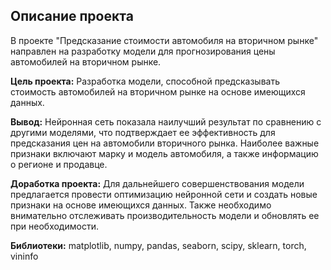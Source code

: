 ## Описание проекта

В проекте "Предсказание стоимости автомобиля на вторичном рынке" направлен на разработку модели для прогнозирования цены автомобилей на вторичном рынке.

**Цель проекта:** Разработка модели, способной предсказывать стоимость автомобилей на вторичном рынке на основе имеющихся данных.

**Вывод:** Нейронная сеть показала наилучший результат по сравнению с другими моделями, что подтверждает ее эффективность для предсказания цен на автомобили вторичного рынка. Наиболее важные признаки включают марку и модель автомобиля, а также информацию о регионе и продавце.

**Доработка проекта:** Для дальнейшего совершенствования модели предлагается провести оптимизацию нейронной сети и создать новые признаки на основе имеющихся данных. Также необходимо внимательно отслеживать производительность модели и обновлять ее при необходимости.

**Библиотеки:** matplotlib, numpy, pandas, seaborn, scipy, sklearn, torch, vininfo